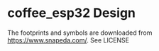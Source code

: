 # coffee_esp32 Design

The footprints and symbols are downloaded from https://www.snapeda.com/.  See LICENSE